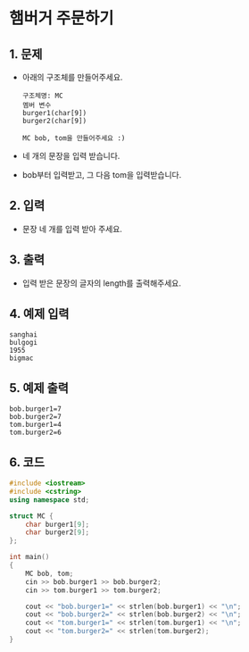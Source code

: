 # 햄버거 주문하기 #

## 1. 문제
- 아래의 구조체를 만들어주세요.

  ```
  구조체명: MC
  멤버 변수
  burger1(char[9])
  burger2(char[9])
  
  MC bob, tom을 만들어주세요 :)
  ```
  
- 네 개의 문장을 입력 받습니다.

- bob부터 입력받고, 그 다음 tom을 입력받습니다.

## 2. 입력
- 문장 네 개를 입력 받아 주세요.

## 3. 출력
- 입력 받은 문장의 글자의 length를 출력해주세요.

## 4. 예제 입력
```
sanghai
bulgogi
1955
bigmac
```

## 5. 예제 출력
```
bob.burger1=7
bob.burger2=7
tom.burger1=4
tom.burger2=6
```

## 6. 코드

```c++
#include <iostream>
#include <cstring>
using namespace std;

struct MC {
    char burger1[9];
    char burger2[9];
};

int main()
{
    MC bob, tom;
    cin >> bob.burger1 >> bob.burger2;
    cin >> tom.burger1 >> tom.burger2;

    cout << "bob.burger1=" << strlen(bob.burger1) << "\n";
    cout << "bob.burger2=" << strlen(bob.burger2) << "\n";
    cout << "tom.burger1=" << strlen(tom.burger1) << "\n";
    cout << "tom.burger2=" << strlen(tom.burger2);
}
```
